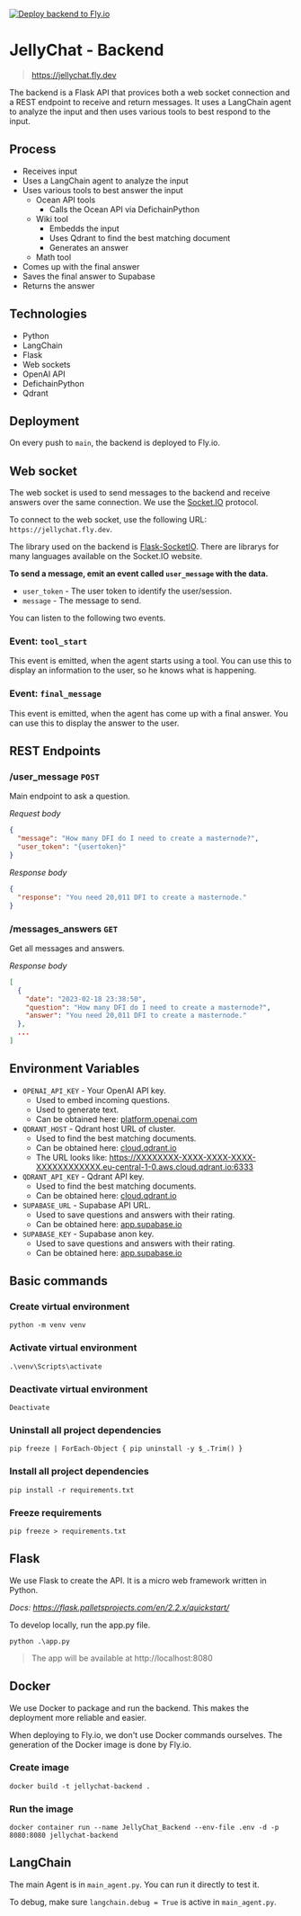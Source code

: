 [![Deploy backend to Fly.io](https://github.com/0ptim/JellyChat/actions/workflows/fly.yml/badge.svg)](https://github.com/0ptim/JellyChat/actions/workflows/fly.yml)

# JellyChat - Backend

> https://jellychat.fly.dev

The backend is a Flask API that provices both a web socket connection and a REST endpoint to receive and return messages. It uses a LangChain agent to analyze the input and then uses various tools to best respond to the input.

## Process

- Receives input
- Uses a LangChain agent to analyze the input
- Uses various tools to best answer the input
  - Ocean API tools
    - Calls the Ocean API via DefichainPython
  - Wiki tool
    - Embedds the input
    - Uses Qdrant to find the best matching document
    - Generates an answer
  - Math tool
- Comes up with the final answer
- Saves the final answer to Supabase
- Returns the answer

## Technologies

- Python
- LangChain
- Flask
- Web sockets
- OpenAI API
- DefichainPython
- Qdrant

## Deployment

On every push to `main`, the backend is deployed to Fly.io.

## Web socket

The web socket is used to send messages to the backend and receive answers over the same connection. We use the [Socket.IO](https://socket.io/) protocol.

To connect to the web socket, use the following URL: `https://jellychat.fly.dev`.

The library used on the backend is [Flask-SocketIO](https://flask-socketio.readthedocs.io/en/latest/). There are librarys for many languages available on the Socket.IO website.

**To send a message, emit an event called `user_message` with the data.**

- `user_token` - The user token to identify the user/session.
- `message` - The message to send.

You can listen to the following two events.

### Event: `tool_start`

This event is emitted, when the agent starts using a tool. You can use this to display an information to the user, so he knows what is happening.

### Event: `final_message`

This event is emitted, when the agent has come up with a final answer. You can use this to display the answer to the user.

## REST Endpoints

### /user_message `POST`

Main endpoint to ask a question.

_Request body_

```json
{
  "message": "How many DFI do I need to create a masternode?",
  "user_token": "{usertoken}"
}
```

_Response body_

```json
{
  "response": "You need 20,011 DFI to create a masternode."
}
```

### /messages_answers `GET`

Get all messages and answers.

_Response body_

```json
[
  {
    "date": "2023-02-18 23:38:50",
    "question": "How many DFI do I need to create a masternode?",
    "answer": "You need 20,011 DFI to create a masternode."
  },
  ...
]
```

## Environment Variables

- `OPENAI_API_KEY` - Your OpenAI API key.
  - Used to embed incoming questions.
  - Used to generate text.
  - Can be obtained here: [platform.openai.com](https://platform.openai.com/)
- `QDRANT_HOST` - Qdrant host URL of cluster.
  - Used to find the best matching documents.
  - Can be obtained here: [cloud.qdrant.io](https://cloud.qdrant.io/)
  - The URL looks like: https://XXXXXXXX-XXXX-XXXX-XXXX-XXXXXXXXXXXX.eu-central-1-0.aws.cloud.qdrant.io:6333
- `QDRANT_API_KEY` - Qdrant API key.
  - Used to find the best matching documents.
  - Can be obtained here: [cloud.qdrant.io](https://cloud.qdrant./)
- `SUPABASE_URL` - Supabase API URL.
  - Used to save questions and answers with their rating.
  - Can be obtained here: [app.supabase.io](https://app.supabase.com/)
- `SUPABASE_KEY` - Supabase anon key.
  - Used to save questions and answers with their rating.
  - Can be obtained here: [app.supabase.io](https://app.supabase.com/)

## Basic commands

### Create virtual environment

```
python -m venv venv
```

### Activate virtual environment

```
.\venv\Scripts\activate
```

### Deactivate virtual environment

```
Deactivate
```

### Uninstall all project dependencies

```
pip freeze | ForEach-Object { pip uninstall -y $_.Trim() }
```

### Install all project dependencies

```
pip install -r requirements.txt
```

### Freeze requirements

```
pip freeze > requirements.txt
```

## Flask

We use Flask to create the API. It is a micro web framework written in Python.

_Docs: https://flask.palletsprojects.com/en/2.2.x/quickstart/_

To develop locally, run the app.py file.

```
python .\app.py
```

> The app will be available at http://localhost:8080

## Docker

We use Docker to package and run the backend. This makes the deployment more reliable and easier.

When deploying to Fly.io, we don't use Docker commands ourselves. The generation of the Docker image is done by Fly.io.

### Create image

```
docker build -t jellychat-backend .
```

### Run the image

```
docker container run --name JellyChat_Backend --env-file .env -d -p 8080:8080 jellychat-backend
```

## LangChain

The main Agent is in `main_agent.py`. You can run it directly to test it.

To debug, make sure `langchain.debug = True` is active in `main_agent.py`.
